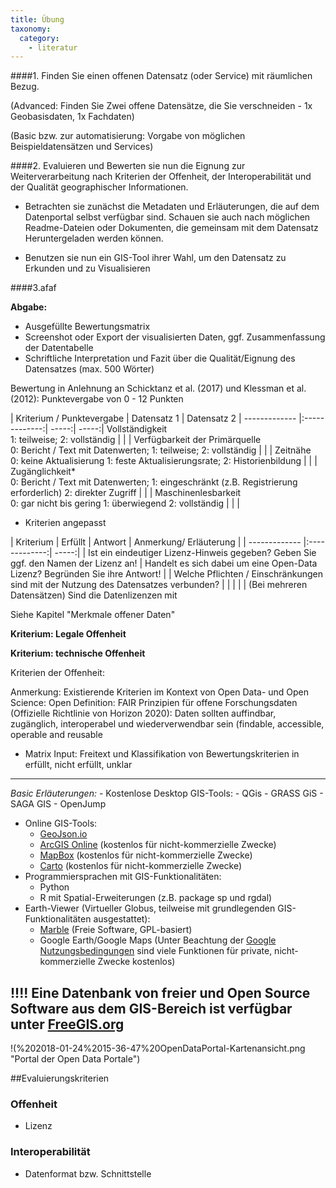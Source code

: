 ```yaml
---
title: Übung
taxonomy:
  category:
    - literatur
---
```


####1. Finden Sie einen offenen Datensatz (oder Service) mit räumlichen Bezug.

 (Advanced: Finden Sie Zwei offene Datensätze, die Sie verschneiden - 1x Geobasisdaten, 1x Fachdaten)

(Basic bzw. zur automatisierung: Vorgabe von möglichen Beispieldatensätzen und Services)

####2. Evaluieren und Bewerten sie nun die Eignung zur Weiterverarbeitung nach Kriterien der Offenheit, der Interoperabilität und der Qualität geographischer Informationen.

- Betrachten sie zunächst die Metadaten und Erläuterungen, die auf dem Datenportal selbst verfügbar sind. Schauen sie auch nach möglichen Readme-Dateien oder Dokumenten, die gemeinsam mit dem Datensatz Heruntergeladen werden können.

- Benutzen sie nun ein GIS-Tool ihrer Wahl, um den Datensatz zu Erkunden und zu Visualisieren

####3.afaf

**Abgabe:**
- Ausgefüllte Bewertungsmatrix
- Screenshot oder Export der visualisierten Daten, ggf. Zusammenfassung der Datentabelle
- Schriftliche Interpretation und Fazit über die Qualität/Eignung des Datensatzes (max. 500 Wörter) 



Bewertung in Anlehnung an Schicktanz et al. (2017) und Klessman et al. (2012): Punktevergabe von 0 - 12 Punkten

| Kriterium / Punktevergabe  | Datensatz 1 | Datensatz 2 
| ------------- |:-------------:| -----:|  -----:|
Vollständigkeit <br/>1: teilweise; 2: vollständig | | |
Verfügbarkeit der Primärquelle <br/>0: Bericht / Text mit Datenwerten; 1: teilweise; 2: vollständig | | |
Zeitnähe <br/>0: keine Aktualisierung 1: feste Aktualisierungsrate; 2: Historienbildung | | |
Zugänglichkeit* <br/>0: Bericht / Text mit Datenwerten; 1: eingeschränkt (z.B. Registrierung erforderlich) 2: direkter Zugriff | | |
Maschinenlesbarkeit <br/>0: gar nicht bis gering 1: überwiegend 2: vollständig | | |

* Kriterien angepasst

| Kriterium   |  Erfüllt  | Antwort  | Anmerkung/ Erläuterung |
| ------------- |:-------------:| -----:|
| Ist ein eindeutiger Lizenz-Hinweis gegeben? Geben Sie ggf. den Namen der Lizenz an!
| Handelt es sich dabei um eine Open-Data Lizenz? Begründen Sie ihre Antwort! |
| Welche Pflichten / Einschränkungen sind mit der Nutzung des Datensatzes verbunden? |  |  | |
| (Bei mehreren Datensätzen) Sind die Datenlizenzen mit


 Siehe Kapitel "Merkmale offener Daten"


**Kriterium: Legale Offenheit**

**Kriterium: technische Offenheit**


Kriterien der Offenheit:

Anmerkung: Existierende Kriterien im Kontext von Open Data- und Open Science:
Open Definition: 
 FAIR Prinzipien für offene Forschungsdaten (Offizielle Richtlinie von Horizon 2020): 
 Daten sollten auffindbar, zugänglich, interoperabel und wiederverwendbar sein (findable, accessible, operable and reusable 




- Matrix Input: Freitext und Klassifikation von Bewertungskriterien in erfüllt, nicht erfüllt, unklar

		
		









----
  *Basic Erläuterungen:*
	- Kostenlose Desktop GIS-Tools: 
		- QGis 
		- GRASS GiS
		- SAGA GIS
		- OpenJump
   - Online GIS-Tools:
      - [GeoJson.io](http://geojson.io/)
      - [ArcGIS Online](https://www.arcgis.com) (kostenlos für nicht-kommerzielle Zwecke)
      - [MapBox](https://www.mapbox.com) (kostenlos für nicht-kommerzielle Zwecke)
       - [Carto](https://carto.com) (kostenlos für nicht-kommerzielle Zwecke)
   - Programmiersprachen mit GIS-Funktionalitäten:
   		- Python
   		- R mit Spatial-Erweiterungen (z.B. package sp und rgdal)
   - Earth-Viewer (Virtueller Globus, teilweise mit grundlegenden GIS-Funktionalitäten ausgestattet):
    	- [Marble](https://marble.kde.org/) (Freie Software, GPL-basiert)
    	- Google Earth/Google Maps (Unter Beachtung der [Google Nutzungsbedingungen](https://www.google.com/permissions/geoguidelines.html) sind viele Funktionen für private, nicht-kommerzielle Zwecke kostenlos)


 !!!! Eine Datenbank von freier und Open Source Software aus dem GIS-Bereich ist verfügbar unter [FreeGIS.org](http://www.freegis.org/)
---

!(%202018-01-24%2015-36-47%20OpenDataPortal-Kartenansicht.png "Portal der Open Data Portale")




##Evaluierungskriterien

### Offenheit

- Lizenz



### Interoperabilität

- Datenformat bzw. Schnittstelle

